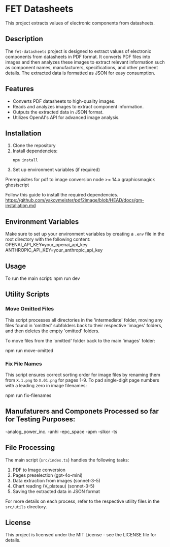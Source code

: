 # FET Datasheets

This project extracts values of electronic components from datasheets.

## Description

The `fet-datasheets` project is designed to extract values of electronic components from datasheets in PDF format. It converts PDF files into images and then analyzes these images to extract relevant information such as component names, manufacturers, specifications, and other pertinent details. The extracted data is formatted as JSON for easy consumption.

## Features

- Converts PDF datasheets to high-quality images.
- Reads and analyzes images to extract component information.
- Outputs the extracted data in JSON format.
- Utilizes OpenAI's API for advanced image analysis.

## Installation

1. Clone the repository
2. Install dependencies:
   ```
   npm install
   ```
3. Set up environment variables (if required)

Prerequisites for pdf to image conversion
node >= 14.x
graphicsmagick
ghostscript

Follow this guide to install the required dependencies.
https://github.com/yakovmeister/pdf2image/blob/HEAD/docs/gm-installation.md

## Environment Variables

Make sure to set up your environment variables by creating a `.env` file in the root directory with the following content:
OPENAI_API_KEY=your_openai_api_key
ANTHROPIC_API_KEY=your_anthropic_api_key

## Usage

To run the main script:
npm run dev

## Utility Scripts

### Move Omitted Files

This script processes all directories in the 'intermediate' folder, moving any files found in 'omitted' subfolders back to their respective 'images' folders, and then deletes the empty 'omitted' folders.

To move files from the 'omitted' folder back to the main 'images' folder:

npm run move-omitted

### Fix File Names

This script ensures correct sorting order for image files by renaming them from `X.1.png` to `X.01.png` for pages 1-9.
To pad single-digit page numbers with a leading zero in image filenames:

npm run fix-filenames

## Manufaturers and Componets Processed so far for Testing Purposes:

-analog_power_inc.
-anhi
-epc_space
-apm
-slkor
-ts

## File Processing

The main script (`src/index.ts`) handles the following tasks:

1. PDF to Image conversion
2. Pages preselection (gpt-4o-mini)
3. Data extraction from images (sonnet-3-5)
4. Chart reading (V_plateau) (sonnet-3-5)
5. Saving the extracted data in JSON format

For more details on each process, refer to the respective utility files in the `src/utils` directory.

## License

This project is licensed under the MIT License - see the LICENSE file for details.

